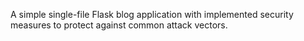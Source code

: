 A simple single-file Flask blog application with implemented security measures to protect against common attack vectors.
